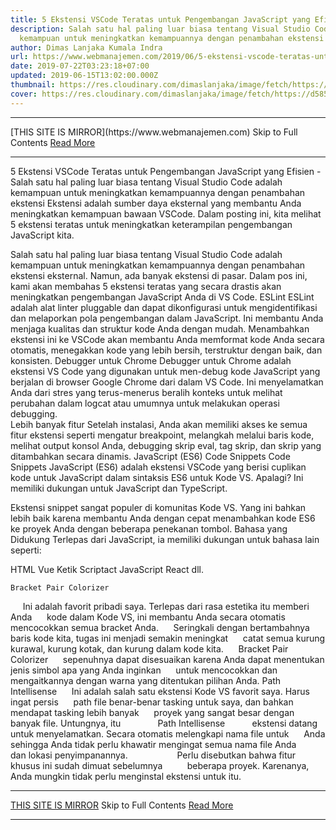 ```yaml
---
title: 5 Ekstensi VSCode Teratas untuk Pengembangan JavaScript yang Efisien
description: Salah satu hal paling luar biasa tentang Visual Studio Code adalah
  kemampuan untuk meningkatkan kemampuannya dengan penambahan ekstensi
author: Dimas Lanjaka Kumala Indra
url: https://www.webmanajemen.com/2019/06/5-ekstensi-vscode-teratas-untuk.html
date: 2019-07-22T03:23:18+07:00
updated: 2019-06-15T13:02:00.000Z
thumbnail: https://res.cloudinary.com/dimaslanjaka/image/fetch/https://d585tldpucybw.cloudfront.net/sfimages/default-source/blogs/templates/javascriptt-light_870x220.png?sfvrsn=f0bf46af_3
cover: https://res.cloudinary.com/dimaslanjaka/image/fetch/https://d585tldpucybw.cloudfront.net/sfimages/default-source/blogs/templates/javascriptt-light_870x220.png?sfvrsn=f0bf46af_3
---
```


<hr/> [THIS SITE IS MIRROR](https://www.webmanajemen.com) Skip to Full Contents <a href="https://www.webmanajemen.com/2019/06/5-ekstensi-vscode-teratas-untuk.html" rel="follow" class="button" id="read-more">Read More</a> <hr/> 5 Ekstensi VSCode Teratas untuk Pengembangan JavaScript yang Efisien - Salah satu hal paling luar biasa tentang Visual Studio Code adalah kemampuan untuk meningkatkan kemampuannya dengan penambahan ekstensi Ekstensi adalah sumber daya eksternal yang membantu Anda meningkatkan kemampuan bawaan VSCode. Dalam posting ini, kita melihat 5 ekstensi teratas untuk meningkatkan keterampilan pengembangan JavaScript kita.

Salah satu hal paling luar biasa tentang Visual Studio Code adalah kemampuan untuk meningkatkan kemampuannya dengan penambahan ekstensi eksternal. Namun, ada banyak ekstensi di pasar. Dalam pos ini, kami akan membahas 5 ekstensi teratas yang secara drastis akan meningkatkan pengembangan JavaScript Anda di VS Code.
 ESLint
ESLint adalah alat linter pluggable dan dapat dikonfigurasi untuk mengidentifikasi dan melaporkan pola pengembangan dalam JavaScript. Ini membantu Anda menjaga kualitas dan struktur kode Anda dengan mudah. Menambahkan ekstensi ini ke VSCode akan membantu Anda memformat kode Anda secara otomatis, menegakkan kode yang lebih bersih, terstruktur dengan baik, dan konsisten. 
 Debugger untuk Chrome
Debugger untuk Chrome adalah ekstensi VS Code yang digunakan untuk men-debug kode JavaScript yang berjalan di browser Google Chrome dari dalam VS Code. Ini menyelamatkan Anda dari stres yang terus-menerus beralih konteks untuk melihat perubahan dalam logcat atau umumnya untuk melakukan operasi debugging.   
Lebih banyak fitur 
Setelah instalasi, Anda akan memiliki akses ke semua fitur ekstensi seperti mengatur breakpoint, melangkah melalui baris kode, melihat output konsol Anda, debugging skrip eval, tag skrip, dan skrip yang ditambahkan secara dinamis. 
  JavaScript (ES6) Code Snippets
   Code Snippets JavaScript (ES6)  adalah ekstensi VSCode yang berisi cuplikan kode untuk JavaScript dalam sintaksis ES6 untuk Kode VS. Apalagi? Ini memiliki dukungan untuk JavaScript dan TypeScript. 
   
  Ekstensi snippet sangat populer di komunitas Kode VS. Yang ini bahkan lebih baik karena membantu Anda dengan cepat menambahkan kode ES6 ke proyek Anda dengan beberapa penekanan tombol. 
  Bahasa yang Didukung 
  Terlepas dari JavaScript, ia memiliki dukungan untuk bahasa lain seperti: 
  
 HTML 
  Vue 
  Ketik Scriptact 
  JavaScript React 
  dll. 
   
    Bracket Pair Colorizer 
     Ini adalah favorit pribadi saya. Terlepas dari rasa estetika itu memberi Anda      kode dalam Kode VS, ini membantu Anda secara otomatis mencocokkan semua bracket Anda.      Seringkali dengan bertambahnya baris kode kita, tugas ini menjadi semakin meningkat      catat semua kurung kurawal, kurung kotak, dan kurung dalam kode kita. 
      Bracket Pair Colorizer 
     sepenuhnya dapat disesuaikan karena Anda dapat menentukan jenis simbol apa yang Anda inginkan      untuk mencocokkan dan mengaitkannya dengan warna yang ditentukan pilihan Anda. 
     Path Intellisense 
      Ini adalah salah satu ekstensi Kode VS favorit saya. Harus ingat persis      path file benar-benar tasking untuk saya, dan bahkan mendapat tasking lebih banyak      proyek yang sangat besar dengan banyak file. Untungnya, itu               Path Intellisense           ekstensi datang untuk menyelamatkan. Secara otomatis melengkapi nama file untuk      Anda sehingga Anda tidak perlu khawatir mengingat semua nama file Anda      dan lokasi penyimpanannya. 
     
              Perlu disebutkan bahwa fitur khusus ini sudah dimuat sebelumnya          beberapa proyek. Karenanya, Anda mungkin tidak perlu menginstal ekstensi untuk itu. <hr/> [THIS SITE IS MIRROR](https://www.webmanajemen.com) Skip to Full Contents <a href="https://www.webmanajemen.com/2019/06/5-ekstensi-vscode-teratas-untuk.html" rel="follow" class="button" id="read-more">Read More</a> <hr/>